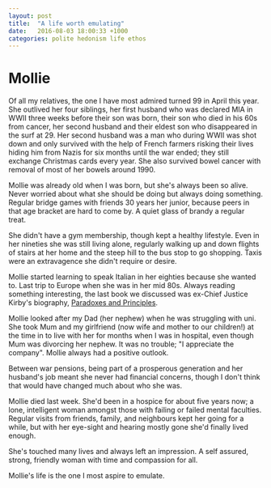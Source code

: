 ```yaml
---
layout: post
title:  "A life worth emulating"
date:   2016-08-03 18:00:33 +1000
categories: polite hedonism life ethos
---
```


# Mollie

Of all my relatives, the one I have most admired turned 99 in April this year.  She outlived her four siblings, her first husband who was declared MIA in WWII three weeks before their son was born, their son who died in his 60s from cancer, her second husband and their eldest son who disappeared in the surf at 29.  Her second husband was a man who during WWII was shot down and only survived with the help of French farmers risking their lives hiding him from Nazis for six months until the war ended; they still exchange Christmas cards every year. She also survived bowel cancer with removal of most of her bowels around 1990.

Mollie was already old when I was born, but she's always been so alive. Never worried about what she should be doing but always doing something. Regular bridge games with friends 30 years her junior, because peers in that age bracket are hard to come by. A quiet glass of brandy a regular treat.

She didn't have a gym membership, though kept a healthy lifestyle.  Even in her nineties she was still living alone, regularly walking up and down flights of stairs at her home and the steep hill to the bus stop to go shopping. Taxis were an extravagence she didn't require or desire.

Mollie started learning to speak Italian in her eighties because she wanted to. Last trip to Europe when she was in her mid 80s. Always reading something interesting, the last book we discussed was ex-Chief Justice Kirby's biography, [Paradoxes and Principles].

Mollie looked after my Dad (her nephew) when he was struggling with uni. She took Mum and my girlfriend (now wife and mother to our children!) at the time in to live with her for months when I was in hospital, even though Mum was divorcing her nephew. It was no trouble; "I appreciate the company".
Mollie always had a positive outlook.

Between war pensions, being part of a prosperous generation and her husband's job meant she never had financial concerns, though I don't think that would have changed much about who she was.

Mollie died last week. She'd been in a hospice for about five years now; a lone, intelligent woman amongst those with failing or failed mental faculties. Regular visits from friends, family, and neighbours kept her going for a while, but with her eye-sight and hearing mostly gone she'd finally lived enough.

She's touched many lives and always left an impression. A self assured, strong, friendly woman with time and compassion for all.

Mollie's life is the one I most aspire to emulate.


[Paradoxes and Principles]: http://www.federationpress.com.au/bookstore/book.asp?isbn=9781862876507
